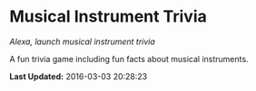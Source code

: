 # Musical Instrument Trivia
*Alexa, launch musical instrument trivia*

A fun trivia game including fun facts about musical instruments.

**Last Updated:** 2016-03-03 20:28:23